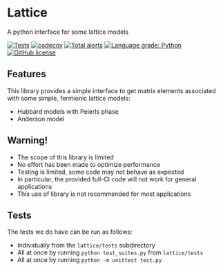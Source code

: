 # Lattice
A python interface for some lattice models

[![Tests](https://github.com/awhite862/lattice/workflows/Tests/badge.svg)](https://github.com/awhite862/lattice/actions/workflows/ci.yml)
[![codecov](https://codecov.io/gh/awhite862/lattice/branch/master/graph/badge.svg)](https://codecov.io/gh/awhite862/lattice)
[![Total alerts](https://img.shields.io/lgtm/alerts/g/awhite862/lattice.svg?logo=lgtm&logoWidth=18)](https://lgtm.com/projects/g/awhite862/lattice/alerts/)
[![Language grade: Python](https://img.shields.io/lgtm/grade/python/g/awhite862/lattice.svg?logo=lgtm&logoWidth=18)](https://lgtm.com/projects/g/awhite862/lattice/context:python)
[![GitHub license](https://img.shields.io/badge/license-MIT-blue.svg)](https://mit-license.org)

## Features
This library provides a simple interface to get matrix elements associated with some simple,
fermionic lattice models:
  - Hubbard models with Peierls phase
  - Anderson model

## Warning\!
  - The scope of this library is limited
  - No effort has been made to optimize performance
  - Testing is limited, some code may not behave as expected
  - In particular, the provided full-CI code will not work for general applications
  - This use of library is not recommended for most applications

## Tests
The tests we do have can be run as follows:
  - Individually from the `lattice/tests` subdirectory
  - All at once by running `python test_suites.py` from `lattice/tests`
  - All at once by running `python -m unittest test.py`
